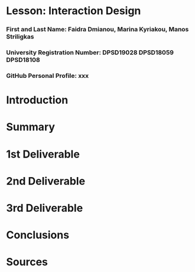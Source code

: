 # Lesson: Interaction Design

### First and Last Name: Faidra Dmianou, Marina Kyriakou, Manos Striligkas
### University Registration Number: DPSD19028 DPSD18059 DPSD18108 

### GitHub Personal Profile: xxx

# Introduction

# Summary


# 1st Deliverable


# 2nd Deliverable


# 3rd Deliverable 


# Conclusions


# Sources
